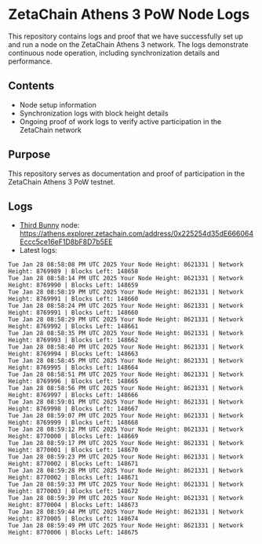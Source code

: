# ZetaChain Athens 3 PoW Node Logs
This repository contains logs and proof that we have successfully set up and run a node on the ZetaChain Athens 3 network. The logs demonstrate continuous node operation, including synchronization details and performance.

## Contents
- Node setup information
- Synchronization logs with block height details
- Ongoing proof of work logs to verify active participation in the ZetaChain network

## Purpose
This repository serves as documentation and proof of participation in the ZetaChain Athens 3 PoW testnet.

## Logs

- [Third Bunny](https://thirdbunny.xyz/) node: https://athens.explorer.zetachain.com/address/0x225254d35dE666064Eccc5ce16eF1D8bF8D7b5EE
- Latest logs:
```
Tue Jan 28 08:58:08 PM UTC 2025 Your Node Height: 8621331 | Network Height: 8769989 | Blocks Left: 148658
Tue Jan 28 08:58:14 PM UTC 2025 Your Node Height: 8621331 | Network Height: 8769990 | Blocks Left: 148659
Tue Jan 28 08:58:19 PM UTC 2025 Your Node Height: 8621331 | Network Height: 8769991 | Blocks Left: 148660
Tue Jan 28 08:58:24 PM UTC 2025 Your Node Height: 8621331 | Network Height: 8769991 | Blocks Left: 148660
Tue Jan 28 08:58:29 PM UTC 2025 Your Node Height: 8621331 | Network Height: 8769992 | Blocks Left: 148661
Tue Jan 28 08:58:35 PM UTC 2025 Your Node Height: 8621331 | Network Height: 8769993 | Blocks Left: 148662
Tue Jan 28 08:58:40 PM UTC 2025 Your Node Height: 8621331 | Network Height: 8769994 | Blocks Left: 148663
Tue Jan 28 08:58:45 PM UTC 2025 Your Node Height: 8621331 | Network Height: 8769995 | Blocks Left: 148664
Tue Jan 28 08:58:51 PM UTC 2025 Your Node Height: 8621331 | Network Height: 8769996 | Blocks Left: 148665
Tue Jan 28 08:58:56 PM UTC 2025 Your Node Height: 8621331 | Network Height: 8769997 | Blocks Left: 148666
Tue Jan 28 08:59:01 PM UTC 2025 Your Node Height: 8621331 | Network Height: 8769998 | Blocks Left: 148667
Tue Jan 28 08:59:07 PM UTC 2025 Your Node Height: 8621331 | Network Height: 8769999 | Blocks Left: 148668
Tue Jan 28 08:59:12 PM UTC 2025 Your Node Height: 8621331 | Network Height: 8770000 | Blocks Left: 148669
Tue Jan 28 08:59:17 PM UTC 2025 Your Node Height: 8621331 | Network Height: 8770001 | Blocks Left: 148670
Tue Jan 28 08:59:23 PM UTC 2025 Your Node Height: 8621331 | Network Height: 8770002 | Blocks Left: 148671
Tue Jan 28 08:59:28 PM UTC 2025 Your Node Height: 8621331 | Network Height: 8770002 | Blocks Left: 148671
Tue Jan 28 08:59:33 PM UTC 2025 Your Node Height: 8621331 | Network Height: 8770003 | Blocks Left: 148672
Tue Jan 28 08:59:39 PM UTC 2025 Your Node Height: 8621331 | Network Height: 8770004 | Blocks Left: 148673
Tue Jan 28 08:59:44 PM UTC 2025 Your Node Height: 8621331 | Network Height: 8770005 | Blocks Left: 148674
Tue Jan 28 08:59:49 PM UTC 2025 Your Node Height: 8621331 | Network Height: 8770006 | Blocks Left: 148675
```
